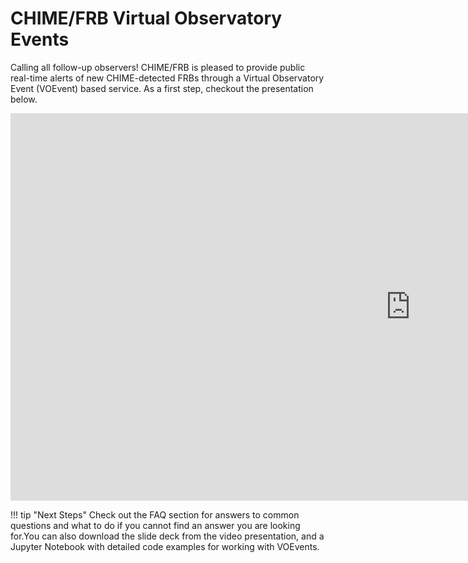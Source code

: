 # CHIME/FRB Virtual Observatory Events
Calling all follow-up observers! CHIME/FRB is pleased to provide public real-time alerts of new CHIME-detected FRBs through a Virtual Observatory Event (VOEvent) based service. As a first step, checkout the presentation below. 

<div class="video-wrapper">
  <iframe width="1280" height="620" src="https://www.youtube.com/embed/jzljZMwQ-co" frameborder="0" title="CHIME/FRB VOEvents Service" allow="accelerometer; autoplay; clipboard-write; encrypted-media; gyroscope; picture-in-picture"></iframe>
</div>

!!! tip "Next Steps"
    Check out the FAQ section for answers to common questions and what to do if you cannot find an answer you are looking for.You can also download the slide deck from the video presentation, and a Jupyter Notebook with detailed code examples for working with VOEvents.